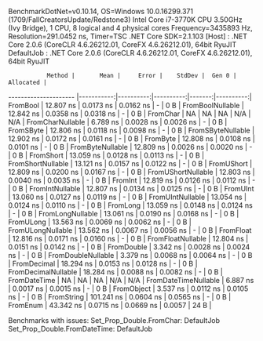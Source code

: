 
BenchmarkDotNet=v0.10.14, OS=Windows 10.0.16299.371 (1709/FallCreatorsUpdate/Redstone3)
Intel Core i7-3770K CPU 3.50GHz (Ivy Bridge), 1 CPU, 8 logical and 4 physical cores
Frequency=3435893 Hz, Resolution=291.0452 ns, Timer=TSC
.NET Core SDK=2.1.103
  [Host]     : .NET Core 2.0.6 (CoreCLR 4.6.26212.01, CoreFX 4.6.26212.01), 64bit RyuJIT
  DefaultJob : .NET Core 2.0.6 (CoreCLR 4.6.26212.01, CoreFX 4.6.26212.01), 64bit RyuJIT


               Method |       Mean |     Error |    StdDev |  Gen 0 | Allocated |
--------------------- |-----------:|----------:|----------:|-------:|----------:|
             FromBool |  12.807 ns | 0.0173 ns | 0.0162 ns |      - |       0 B |
     FromBoolNullable |  12.842 ns | 0.0358 ns | 0.0318 ns |      - |       0 B |
             FromChar |         NA |        NA |        NA |    N/A |       N/A |
     FromCharNullable |   6.789 ns | 0.0028 ns | 0.0026 ns |      - |       0 B |
            FromSByte |  12.806 ns | 0.0118 ns | 0.0098 ns |      - |       0 B |
    FromSByteNullable |  12.902 ns | 0.0172 ns | 0.0161 ns |      - |       0 B |
             FromByte |  12.808 ns | 0.0108 ns | 0.0101 ns |      - |       0 B |
     FromByteNullable |  12.809 ns | 0.0026 ns | 0.0020 ns |      - |       0 B |
            FromShort |  13.059 ns | 0.0128 ns | 0.0113 ns |      - |       0 B |
    FromShortNullable |  13.121 ns | 0.0157 ns | 0.0122 ns |      - |       0 B |
           FromUShort |  12.809 ns | 0.0200 ns | 0.0167 ns |      - |       0 B |
   FromUShortNullable |  12.803 ns | 0.0040 ns | 0.0035 ns |      - |       0 B |
              FromInt |  12.819 ns | 0.0126 ns | 0.0112 ns |      - |       0 B |
      FromIntNullable |  12.807 ns | 0.0134 ns | 0.0125 ns |      - |       0 B |
             FromUInt |  13.060 ns | 0.0127 ns | 0.0119 ns |      - |       0 B |
     FromUIntNullable |  13.054 ns | 0.0124 ns | 0.0110 ns |      - |       0 B |
             FromLong |  13.059 ns | 0.0148 ns | 0.0124 ns |      - |       0 B |
     FromLongNullable |  13.061 ns | 0.0190 ns | 0.0168 ns |      - |       0 B |
            FromULong |  13.563 ns | 0.0069 ns | 0.0062 ns |      - |       0 B |
    FromULongNullable |  13.562 ns | 0.0067 ns | 0.0056 ns |      - |       0 B |
            FromFloat |  12.816 ns | 0.0171 ns | 0.0160 ns |      - |       0 B |
    FromFloatNullable |  12.804 ns | 0.0151 ns | 0.0142 ns |      - |       0 B |
           FromDouble |   3.342 ns | 0.0028 ns | 0.0024 ns |      - |       0 B |
   FromDoubleNullable |   3.379 ns | 0.0068 ns | 0.0064 ns |      - |       0 B |
          FromDecimal |  18.294 ns | 0.0153 ns | 0.0128 ns |      - |       0 B |
  FromDecimalNullable |  18.284 ns | 0.0088 ns | 0.0082 ns |      - |       0 B |
         FromDateTime |         NA |        NA |        NA |    N/A |       N/A |
 FromDateTimeNullable |   6.887 ns | 0.0017 ns | 0.0015 ns |      - |       0 B |
           FromObject |   3.537 ns | 0.0112 ns | 0.0105 ns |      - |       0 B |
           FromString | 101.241 ns | 0.0604 ns | 0.0565 ns |      - |       0 B |
             FromEnum |  43.342 ns | 0.0715 ns | 0.0669 ns | 0.0057 |      24 B |

Benchmarks with issues:
  Set_Prop_Double.FromChar: DefaultJob
  Set_Prop_Double.FromDateTime: DefaultJob
